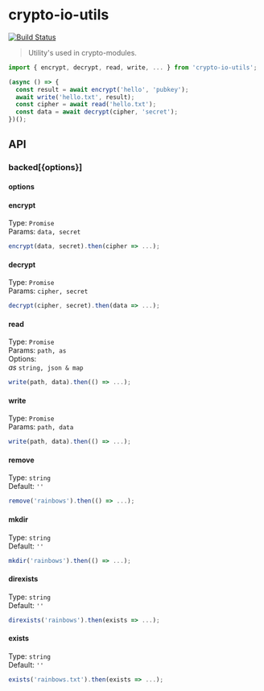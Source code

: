 # crypto-io-utils

[![Build Status](https://travis-ci.org/crypto-io/crypto-utils.svg?branch=master)](https://travis-ci.org/crypto-io/crypto-utils)

> Utility's used in crypto-modules.

```js
import { encrypt, decrypt, read, write, ... } from 'crypto-io-utils';

(async () => {
  const result = await encrypt('hello', 'pubkey');
  await write('hello.txt', result);
  const cipher = await read('hello.txt');
  const data = await decrypt(cipher, 'secret');
})();
```


## API

### backed[{options}]
#### options

#### encrypt
Type: `Promise`<br>
Params: `data, secret`<br>

```js
encrypt(data, secret).then(cipher => ...);
```
#### decrypt
Type: `Promise`<br>
Params: `cipher, secret`<br>

```js
decrypt(cipher, secret).then(data => ...);
```

#### read
Type: `Promise`<br>
Params: `path, as`<br>
Options:  <br>
*as*  `string, json & map`

```js
write(path, data).then(() => ...);
```

#### write
Type: `Promise`<br>
Params: `path, data`<br>

```js
write(path, data).then(() => ...);
```

#### remove
Type: `string`<br>
Default: `''`<br>

```js
remove('rainbows').then(() => ...);
```

#### mkdir
Type: `string`<br>
Default: `''`<br>

```js
mkdir('rainbows').then(() => ...);
```

#### direxists
Type: `string`<br>
Default: `''`<br>

```js
direxists('rainbows').then(exists => ...);
```

#### exists
Type: `string`<br>
Default: `''`<br>

```js
exists('rainbows.txt').then(exists => ...);
```
